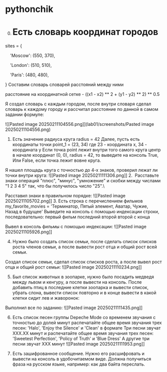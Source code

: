 # pythonchik

0. # Есть словарь координат городов
sites = {

    'Moscow': (550, 370),

    'London': (510, 510),

    'Paris': (480, 480),

}
Составим словарь словарей расстояний между ними

расстояние на координатной сетке - ((x1 - x2) ** 2 + (y1 - y2) ** 2) ** 0.5

Я создал словарь с каждым городом, после внутри словаря сделал словарь к каждому городу и рассчитал расстояние по данной в самом задании формуле: 
	
![[Pasted image 20250211104556.png]](lab01/screenshots/Pasted image 20250211104556.png)
1.  Есть значение радиуса круга
radius = 42
Далее, пусть есть координаты точки
point_1 = (23, 34)
где 23 - координата х, 34 - координата у
Если точка point лежит внутри того самого круга центр в начале координат (0, 0), radius = 42,
то выведите на консоль True, Или False, если точка лежит вовне круга.

Я нашел площадь круга с точностью до 4-х знаков, проверил лежат ли точки внутри круга:
![[Pasted image 20250211111306.png]]
2.  Расставьте знаки операций "плюс", "минус", "умножение" и скобки
между числами "1 2 3 4 5" так, что бы получилось число "25".\

Расставил знаки в правильном порядке:
![[Pasted image 20250211105702.png]]
3. Есть строка с перечислением фильмов
my_favorite_movies = 'Терминатор, Пятый элемент, Аватар, Чужие, Назад в будущее'
Выведите на консоль с помощью индексации строки, последовательно:
первый фильм
последний
второй
второй с конца

Вывел в консоль фильмы с помощью индексации: ![[Pasted image 20250211105926.png]]

4. Нужно было создать список семьи, после сделать список списков роста членов семьи, а после вывести рост отца и общий рост всей семьи.

Создал список семьи, сделал список списков роста, а после вывел рост отца и общий рост семьи:
![[Pasted image 20250211110234.png]]

5. Был список животных в зоопарке, нужно было посадить медведя между львом и кенгуру, а после вывести на консоль. После добавить птиц в последние клетки зоопарка и вывести список, убрать слона, вывести список повторно и в конце вывести в какой клетки сидит лев и жаворонок:

Выполнил все по заданию:
![[Pasted image 20250211111435.png]]

6. Есть список песен группы Depeche Mode со временем звучания с точностью до долей минут распечатайте общее время звучания трех песен: 'Halo', 'Enjoy the Silence' и 'Clean' в формате
	Три песни звучат ХХХ.XX минут
и распечатайте общее время звучания трех песен: 'Sweetest Perfection', 'Policy of Truth' и 'Blue Dress'
	А другие три песни звучат ХХХ минут
	![[Pasted image 20250211111953.png]]

7. Есть зашифрованное сообщение. Нужно его расшифровать и вывести на консоль в удобочитаемом виде. Должна получиться фраза на русском языке, например: как два байта переслать.
